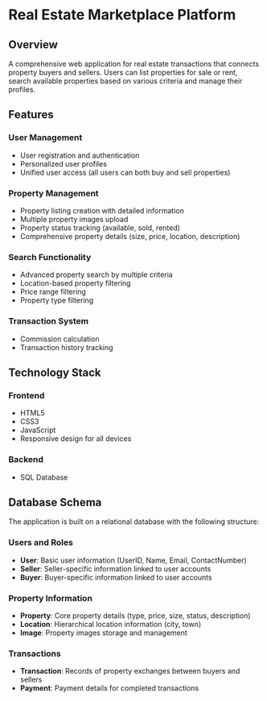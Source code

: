 # Real Estate Marketplace Platform

## Overview
A comprehensive web application for real estate transactions that connects property buyers and sellers. Users can list properties for sale or rent, search available properties based on various criteria and manage their profiles.

## Features

### User Management
- User registration and authentication
- Personalized user profiles
- Unified user access (all users can both buy and sell properties)

### Property Management
- Property listing creation with detailed information
- Multiple property images upload
- Property status tracking (available, sold, rented)
- Comprehensive property details (size, price, location, description)

### Search Functionality
- Advanced property search by multiple criteria
- Location-based property filtering
- Price range filtering
- Property type filtering

### Transaction System
- Commission calculation
- Transaction history tracking

## Technology Stack

### Frontend
- HTML5
- CSS3
- JavaScript
- Responsive design for all devices

### Backend
- SQL Database

## Database Schema

The application is built on a relational database with the following structure:

### Users and Roles
- **User**: Basic user information (UserID, Name, Email, ContactNumber)
- **Seller**: Seller-specific information linked to user accounts
- **Buyer**: Buyer-specific information linked to user accounts

### Property Information
- **Property**: Core property details (type, price, size, status, description)
- **Location**: Hierarchical location information (city, town)
- **Image**: Property images storage and management

### Transactions
- **Transaction**: Records of property exchanges between buyers and sellers
- **Payment**: Payment details for completed transactions

